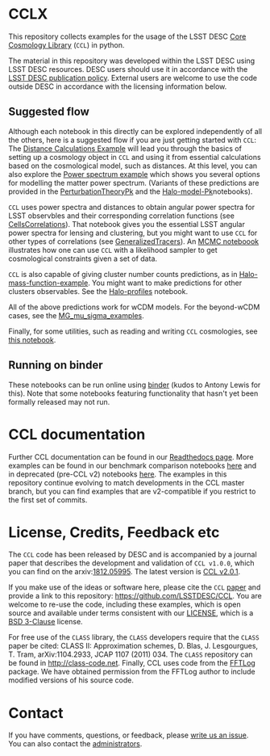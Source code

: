 <!---
STYLE CONVENTION USED   
    bolt italic:
        ***file***"
    code:
       `program` or `library``
       `commands` or `paths`
       `variable`
    bold code:
        **`function`**
        **`type`** or **`structure`**
-->
# CCLX     
This repository collects examples for the usage of the LSST DESC [Core Cosmology Library](https://github.com/LSSTDESC/CCL/) (`CCL`) in python. 

The material in this repository was developed within the LSST DESC using LSST DESC resources. DESC users should use it in accordance with the [LSST DESC publication policy](http://lsstdesc.org/Collaborators). External users are welcome to use the code outside DESC in accordance with the licensing information below.

## Suggested flow
Although each notebook in this directly can be explored independently of all the others, here is a suggested flow if you are just getting started with `CCL`: The [Distance Calculations Example](https://github.com/LSSTDESC/CCLX/blob/master/Distance%20Calculations%20Example.ipynb) will lead you through the basics of setting up a cosmology object in `CCL` and using it from essential calculations based on the cosmological model, such as distances. At this level, you can also explore the [Power spectrum example](https://github.com/LSSTDESC/CCLX/blob/master/Power%20spectrum%20example.ipynb) which shows you several options for modelling the matter power spectrum. (Variants of these predictions are provided in the [PerturbationTheoryPk](https://github.com/LSSTDESC/CCLX/blob/master/PerturbationTheoryPk.ipynb) and the [Halo-model-Pk](https://github.com/LSSTDESC/CCLX/blob/master/Halo-model-Pk.ipynb)notebooks). 

`CCL` uses power spectra and distances to obtain angular power spectra for LSST observbles and their corresponding correlation functions (see [CellsCorrelations](https://github.com/LSSTDESC/CCLX/blob/master/CellsCorrelations.ipynb)). That notebook gives you the essential LSST angular power spectra for lensing and clustering, but you might want to use `CCL` for other types of correlations (see [GeneralizedTracers](https://github.com/LSSTDESC/CCLX/blob/master/GeneralizedTracers.ipynb)). An [MCMC noteboook](https://github.com/LSSTDESC/CCLX/blob/master/MCMC%20Likelihood%20Analysis.ipynb) illustrates how one can use `CCL` with a likelihood sampler to get cosmological constraints given a set of data.  

`CCL` is also capable of giving cluster number counts predictions, as in [Halo-mass-function-example](https://github.com/LSSTDESC/CCLX/blob/master/Halo-mass-function-example.ipynb). You might want to make predictions for other clusters observables. See the [Halo-profiles](https://github.com/LSSTDESC/CCLX/blob/master/Halo%20profiles.ipynb) notebook.

All of the above predictions work for wCDM models. For the beyond-wCDM cases, see the [MG_mu_sigma_examples](https://github.com/LSSTDESC/CCLX/blob/master/MG_mu_sigma_examples.ipynb).

Finally, for some utilities, such as reading and writing `CCL` cosmologies, see [this notebook](https://github.com/LSSTDESC/CCLX/blob/master/Reading-writing-Cosmology-objects.ipynb).


## Running on binder
These notebooks can be run online using [binder](http://mybinder.org/v2/gh/LSSTDESC/CCLX/master) (kudos to Antony Lewis for this). Note that some notebooks featuring functionality that hasn't yet been formally released may not run.

# CCL documentation

Further CCL documentation can be found in our [Readthedocs page](https://readthedocs.org/projects/ccl/). 
More examples can be found in our benchmark comparison notebooks [here](https://github.com/LSSTDESC/CCL/tree/master/examples) and in deprecated (pre-CCL v2) notebooks [here](https://github.com/LSSTDESC/CCL/tree/v2.0.1/examples). The examples in this repository continue evolving to match developments in the CCL master branch, but you can find examples that are v2-compatible if you restrict to the first set of commits.

# License, Credits, Feedback etc
The `CCL` code has been released by DESC and is accompanied by a journal paper that describes the development and validation of `CCL v1.0.0`, which you can find on the  arxiv:[1812.05995](https://arxiv.org/abs/1812.05995). The latest version is [CCL v2.0.1](https://github.com/LSSTDESC/CCL/releases/tag/v2.0.1). 

If you make use of the ideas or software here, please cite the `CCL` [paper](https://ui.adsabs.harvard.edu/abs/2019ApJS..242....2C/abstract) and provide a link to this repository: https://github.com/LSSTDESC/CCL. You are welcome to re-use the code, including these examples, which is open source and available under terms consistent with our [LICENSE](https://github.com/LSSTDESC/CCL/blob/master/LICENSE), which is a [BSD 3-Clause](https://opensource.org/licenses/BSD-3-Clause) license. 

For free use of the `CLASS` library, the `CLASS` developers require that the `CLASS` paper be cited: CLASS II: Approximation schemes, D. Blas, J. Lesgourgues, T. Tram, arXiv:1104.2933, JCAP 1107 (2011) 034. The `CLASS` repository can be found in http://class-code.net. Finally, CCL uses code from the [FFTLog](http://casa.colorado.edu/~ajsh/FFTLog/) package.  We have obtained permission from the FFTLog author to include modified versions of his source code.

# Contact
If you have comments, questions, or feedback, please [write us an issue](https://github.com/LSSTDESC/CCLX/issues). You can also contact the [administrators](https://github.com/LSSTDESC/CCL/CCL-administrators).

